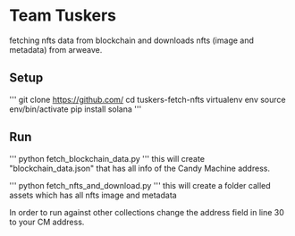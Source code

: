 # Team Tuskers 
fetching nfts data from blockchain and downloads nfts (image and metadata) from arweave.

## Setup

'''
git clone https://github.com/
cd tuskers-fetch-nfts
virtualenv env
source env/bin/activate
pip install solana
'''

## Run
'''
python fetch_blockchain_data.py
'''
this will create "blockchain_data.json" that has all info of the Candy Machine address.

'''
python fetch_nfts_and_download.py
'''
this will create a folder called assets which has all nfts image and metadata 

In order to run against other collections change the address field in line 30 to your CM address. 